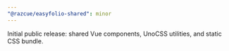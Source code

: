 ```yaml
---
"@razcue/easyfolio-shared": minor
---
```


Initial public release: shared Vue components, UnoCSS utilities, and static CSS bundle.
